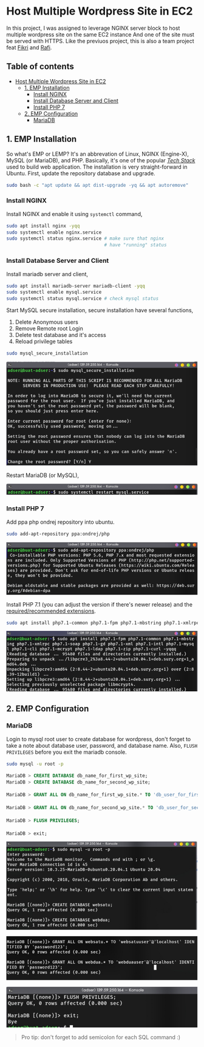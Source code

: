 # Host Multiple Wordpress Site in EC2

In this project, I was assigned to leverage NGINX server block to host multiple wordpress site on the same EC2 instance And one of the site must be served with HTTPS. Like the previuos project, this is also a team project feat [Fikri](wuvel.net) and [Rafi](rafifauz.site).

## Table of contents <!-- omit in toc -->

- [Host Multiple Wordpress Site in EC2](#host-multiple-wordpress-site-in-ec2)
  - [1. EMP Installation](#1-emp-installation)
    - [Install NGINX](#install-nginx)
    - [Install Database Server and Client](#install-database-server-and-client)
    - [Install PHP 7](#install-php-7)
  - [2. EMP Configuration](#2-emp-configuration)
    - [MariaDB](#mariadb)

## 1. EMP Installation

So what's EMP or LEMP? It's an abbrevation of Linux, NGINX (Engine-X), MySQL (or MariaDB), and PHP. Basically, it's one of the popular [*Tech Stack*](https://stackshare.io/stacks) used to build web application. The installation is very straight-forward in Ubuntu. First, update the repository database and upgrade.

```bash
sudo bash -c "apt update && apt dist-upgrade -yq && apt autoremove"
```

### Install NGINX

Install NGINX and enable it using `systemctl` command,

```bash
sudo apt install nginx -yqq
sudo systemctl enable nginx.service
sudo systemctl status nginx.service # make sure that nginx
                                    # have "running" status
```

### Install Database Server and Client

Install mariadb server and client,

```bash
sudo apt install mariadb-server mariadb-client -yqq
sudo systemctl enable mysql.service
sudo systemctl status mysql.service # check mysql status
```

Start MySQL secure installation, secure installation have several functions,

1. Delete Anonymous users
2. Remove Remote root Login
3. Delete test database and it's access
4. Reload privilege tables

```bash
sudo mysql_secure_installation
```

![mysql secure installation](img/001.png)

Restart MariaDB (or MySQL),

![mysql restart](img/002.png)

### Install PHP 7

Add ppa php ondrej repository into ubuntu.

```bash
sudo add-apt-repository ppa:ondrej/php
```

![add ppa php](img/003.png)

Install PHP 7.1 (you can adjust the version if there's newer release) and the [required/recommended extensions](https://make.wordpress.org/hosting/handbook/handbook/server-environment/).

```bash
sudo apt install php7.1-common php7.1-fpm php7.1-mbstring php7.1-xmlrpc php7.1-soap php7.1-gd php7.1-xml php7.1-intl php7.1-mysql php7.1-cli php7.1-mcrypt php7.1-ldap php7.1-zip php7.1-curl -yqqq
```

![install php and extensions](img/004.png)


## 2. EMP Configuration

### MariaDB

Login to mysql root user to create database for wordpress, don't forget to take a note about database user, password, and database name. Also, `FLUSH PRIVILEGES` before you exit the mariadb console.

```bash
sudo mysql -u root -p
```

```SQL
MariaDB > CREATE DATABASE db_name_for_first_wp_site;
MariaDB > CREATE DATABASE db_name_for_second_wp_site;

MariaDB > GRANT ALL ON db_name_for_first_wp_site.* TO 'db_user_for_first_wp_site'@'localhost' IDENTIFIED BY 'your_password';

MariaDB > GRANT ALL ON db_name_for_second_wp_site.* TO 'db_user_for_second_wp_site'@'localhost' IDENTIFIED BY 'your_password';

MariaDB > FLUSH PRIVILEGES;

MariaDB > exit;
```

![create db for wordpress](img/005.png)

![create db for wordpress](img/006.png)

![create db for wordpress](img/007.png)

> Pro tip: don't forget to add semicolon for each SQL command :)
